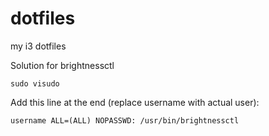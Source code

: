 # dotfiles
my i3 dotfiles

 Solution for brightnessctl 

`sudo visudo`

Add this line at the end (replace username with actual user):

`username ALL=(ALL) NOPASSWD: /usr/bin/brightnessctl`
